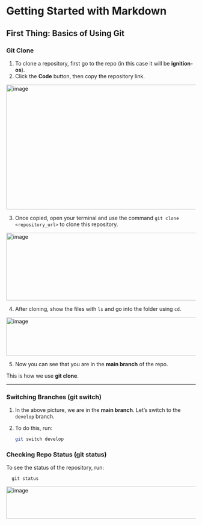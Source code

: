 # Getting Started with Markdown

## First Thing: Basics of Using Git

### Git Clone

1. To clone a repository, first go to the repo (in this case it will be **ignition-os**).  
2. Click the **Code** button, then copy the repository link.

<img width="559" height="332" alt="image" src="https://github.com/user-attachments/assets/e49f0f11-ded7-41a9-a113-e058c2ff53e2" />

3. Once copied, open your terminal and use the command `git clone <repository_url>` to clone this repository.

<img width="1018" height="180" alt="image" src="https://github.com/user-attachments/assets/a0186b85-5cb9-4df6-9589-9204a18ff245" />

4. After cloning, show the files with `ls` and go into the folder using `cd`.

<img width="646" height="102" alt="image" src="https://github.com/user-attachments/assets/db9c6094-2494-4a52-bbfa-5d2051fbcfd7" />

5. Now you can see that you are in the **main branch** of the repo.  

 This is how we use **git clone**.

---

### Switching Branches (git switch)

1. In the above picture, we are in the **main branch**. Let’s switch to the `develop` branch.  
2. To do this, run:  

   ```bash
   git switch develop

### Checking Repo Status (git status)

To see the status of the repository, run:

    
      git status
<img width="670" height="86" alt="image" src="https://github.com/user-attachments/assets/649a3235-f7b2-4765-b2f5-2e76d1ec75f1" />

